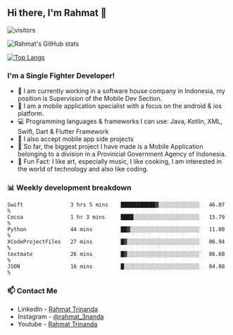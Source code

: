 ## Hi there, I'm Rahmat 👋
![visitors](https://visitor-badge.glitch.me/badge?page_id=https://github.com/rahmat3nanda/)

![Rahmat's GitHub stats](https://github-readme-stats.vercel.app/api?username=rahmat3nanda&count_private=true&show_icons=true&theme=radical)

[![Top Langs](https://github-readme-stats.vercel.app/api/top-langs/?username=rahmat3nanda&show_icons=true&theme=radical&layout=compact)](https://github.com/rahmat3nanda/github-readme-stats)

### I'm a Single Fighter Developer!
- :office: I am currently working in a software house company in Indonesia, my position is Supervision of the Mobile Dev Section.
- :iphone: I am a mobile application specialist with a focus on the android & ios platform.
- :computer: Programming languages & frameworks I can use: Java, Kotlin, XML, Swift, Dart & Flutter Framework
- :handshake: I also accept mobile app side projects
- :police_car: So far, the biggest project I have made is a Mobile Application belonging to a division in a Provincial Government Agency of Indonesia.
- :notebook: Fun Fact: I like art, especially music, I like cooking, I am interested in the world of technology and also like coding.

### 📊 Weekly development breakdown

<!--START_SECTION:waka-->

```text
Swift               3 hrs 5 mins    ███████████▓░░░░░░░░░░░░░   46.07 %
Cocoa               1 hr 3 mins     ████░░░░░░░░░░░░░░░░░░░░░   15.79 %
Python              44 mins         ██▓░░░░░░░░░░░░░░░░░░░░░░   11.00 %
XCodeProjectFiles   27 mins         █▓░░░░░░░░░░░░░░░░░░░░░░░   06.94 %
textmate            26 mins         █▓░░░░░░░░░░░░░░░░░░░░░░░   06.60 %
JSON                16 mins         █░░░░░░░░░░░░░░░░░░░░░░░░   04.08 %
```

<!--END_SECTION:waka-->

### 📫 Contact Me
- LinkedIn - [Rahmat Trinanda](https://www.linkedin.com/in/rahmat-trinanda/)
- Instagram - [@rahmat_3nanda](https://www.instagram.com/rahmat_3nanda/)
- Youtube - [Rahmat Trinanda](https://www.youtube.com/channel/UCmhq5_o2cDpYsTtBl24XEAw)
